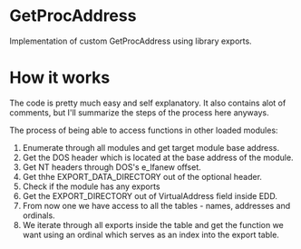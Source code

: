 # GetProcAddress
Implementation of custom GetProcAddress using library exports.

# How it works
The code is pretty much easy and self explanatory. It also contains alot of comments, but I'll summarize the steps of the process here anyways.

The process of being able to access functions in other loaded modules:

1) Enumerate through all modules and get target module base address.
2) Get the DOS header which is located at the base address of the module.
3) Get NT headers through DOS's e_lfanew offset.
4) Get thhe EXPORT_DATA_DIRECTORY out of the optional header.
5) Check if the module has any exports
6) Get the EXPORT_DIRECTORY out of VirtualAddress field inside EDD.
7) From now one we have access to all the tables - names, addresses and ordinals.
8) We iterate through all exports inside the table and get the function we want using an ordinal which serves as an index into the export table.
